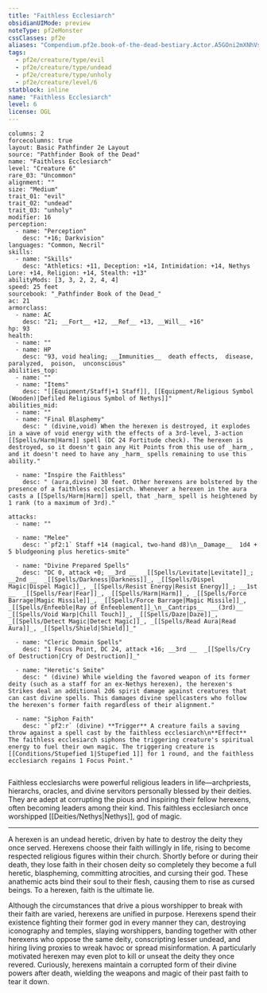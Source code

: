```yaml
---
title: "Faithless Ecclesiarch"
obsidianUIMode: preview
noteType: pf2eMonster
cssClasses: pf2e
aliases: "Compendium.pf2e.book-of-the-dead-bestiary.Actor.A5GOni2mXNhVsdRg" 
tags:
  - pf2e/creature/type/evil
  - pf2e/creature/type/undead
  - pf2e/creature/type/unholy
  - pf2e/creature/level/6
statblock: inline
name: "Faithless Ecclesiarch"
level: 6
license: OGL
---
```


```statblock
columns: 2
forcecolumns: true
layout: Basic Pathfinder 2e Layout
source: "Pathfinder Book of the Dead"
name: "Faithless Ecclesiarch"
level: "Creature 6"
rare_03: "Uncommon"
alignment: ""
size: "Medium"
trait_01: "evil"
trait_02: "undead"
trait_03: "unholy"
modifier: 16
perception:
  - name: "Perception"
    desc: "+16; Darkvision"
languages: "Common, Necril"
skills:
  - name: "Skills"
    desc: "Athletics: +11, Deception: +14, Intimidation: +14, Nethys Lore: +14, Religion: +14, Stealth: +13"
abilityMods: [3, 3, 2, 2, 4, 4]
speed: 25 feet
sourcebook: "_Pathfinder Book of the Dead_"
ac: 21
armorclass:
  - name: AC
    desc: "21; __Fort__ +12, __Ref__ +13, __Will__ +16"
hp: 93
health:
  - name: ""
  - name: HP
    desc: "93, void healing; __Immunities__  death effects,  disease,  paralyzed,  poison,  unconscious"
abilities_top:
  - name: ""
  - name: "Items"
    desc: "[[Equipment/Staff|+1 Staff]], [[Equipment/Religious Symbol (Wooden)|Defiled Religious Symbol of Nethys]]"
abilities_mid:
  - name: ""
  - name: "Final Blasphemy"
    desc: " (divine,void) When the herexen is destroyed, it explodes in a wave of void energy with the effects of a 3rd-level, 3-action [[Spells/Harm|Harm]] spell (DC 24 Fortitude check). The herexen is destroyed, so it doesn't gain any Hit Points from this use of _harm_, and it doesn't need to have any _harm_ spells remaining to use this ability."

  - name: "Inspire the Faithless"
    desc: " (aura,divine) 30 feet. Other herexens are bolstered by the presence of a faithless ecclesiarch. Whenever a herexen in the aura casts a [[Spells/Harm|Harm]] spell, that _harm_ spell is heightened by 1 rank (to a maximum of 3rd)."

attacks:
  - name: ""

  - name: "Melee"
    desc: "`pf2:1` Staff +14 (magical, two-hand d8)\n__Damage__  1d4 + 5 bludgeoning plus heretics-smite"

  - name: "Divine Prepared Spells"
    desc: "DC 0, attack +0; __3rd __  _[[Spells/Levitate|Levitate]]_; __2nd __  _[[Spells/Darkness|Darkness]]_, _[[Spells/Dispel Magic|Dispel Magic]]_, _[[Spells/Resist Energy|Resist Energy]]_; __1st __  _[[Spells/Fear|Fear]]_, _[[Spells/Harm|Harm]]_, _[[Spells/Force Barrage|Magic Missile]]_, _[[Spells/Force Barrage|Magic Missile]]_, _[[Spells/Enfeeble|Ray of Enfeeblement]]_\n__Cantrips__  __(3rd)__ _[[Spells/Void Warp|Chill Touch]]_, _[[Spells/Daze|Daze]]_, _[[Spells/Detect Magic|Detect Magic]]_, _[[Spells/Read Aura|Read Aura]]_, _[[Spells/Shield|Shield]]_"

  - name: "Cleric Domain Spells"
    desc: "1 Focus Point, DC 24, attack +16; __3rd __  _[[Spells/Cry of Destruction|Cry of Destruction]]_"

  - name: "Heretic's Smite"
    desc: " (divine) While wielding the favored weapon of its former deity (such as a staff for an ex-Nethys herexen), the herexen's Strikes deal an additional 2d6 spirit damage against creatures that can cast divine spells. This damages divine spellcasters who follow the herexen's former faith regardless of their alignment."

  - name: "Siphon Faith"
    desc: "`pf2:r` (divine) **Trigger** A creature fails a saving throw against a spell cast by the faithless ecclesiarch\n**Effect** The faithless ecclesiarch siphons the triggering creature's spiritual energy to fuel their own magic. The triggering creature is [[Conditions/Stupefied 1|Stupefied 1]] for 1 round, and the faithless ecclesiarch regains 1 Focus Point."
 
```



Faithless ecclesiarchs were powerful religious leaders in life—archpriests, hierarchs, oracles, and divine servitors personally blessed by their deities. They are adept at corrupting the pious and inspiring their fellow herexens, often becoming leaders among their kind. This faithless ecclesiarch once worshipped [[Deities/Nethys|Nethys]], god of magic.

* * *

A herexen is an undead heretic, driven by hate to destroy the deity they once served. Herexens choose their faith willingly in life, rising to become respected religious figures within their church. Shortly before or during their death, they lose faith in their chosen deity so completely they become a full heretic, blaspheming, committing atrocities, and cursing their god. These anathemic acts bind their soul to their flesh, causing them to rise as cursed beings. To a herexen, faith is the ultimate lie.

Although the circumstances that drive a pious worshipper to break with their faith are varied, herexens are unified in purpose. Herexens spend their existence fighting their former god in every manner they can, destroying iconography and temples, slaying worshippers, banding together with other herexens who oppose the same deity, conscripting lesser undead, and hiring living proxies to wreak havoc or spread misinformation. A particularly motivated herexen may even plot to kill or unseat the deity they once revered. Curiously, herexens maintain a corrupted form of their divine powers after death, wielding the weapons and magic of their past faith to tear it down.
